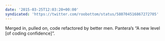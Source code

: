 ```yaml
---
date: '2015-03-25T12:03:20+00:00'
syndicated: 'https://twitter.com/roobottom/status/580704516867272705'
---
```

Merged in, pulled on, code refactored by better men. Pantera’s “A new level [of coding confidence]”.
